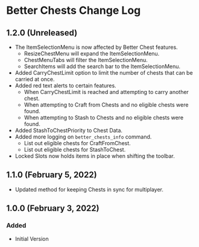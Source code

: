 ﻿# Better Chests Change Log

## 1.2.0 (Unreleased)

* The ItemSelectionMenu is now affected by Better Chest features.
    * ResizeChestMenu will expand the ItemSelectionMenu.
    * ChestMenuTabs will filter the ItemSelectionMenu.
    * SearchItems will add the search bar to the ItemSelectionMenu.
* Added CarryChestLimit option to limit the number of chests that can be carried at once.
* Added red text alerts to certain features.
    * When CarryChestLimit is reached and attempting to carry another chest.
    * When attempting to Craft from Chests and no eligible chests were found.
    * When attempting to Stash to Chests and no eligible chests were found.
* Added StashToChestPriority to Chest Data.
* Added more logging on `better_chests_info` command.
    * List out eligible chests for CraftFromChest.
    * List out eligible chests for StashToChest.
* Locked Slots now holds items in place when shifting the toolbar.

## 1.1.0 (February 5, 2022)

* Updated method for keeping Chests in sync for multiplayer.

## 1.0.0 (February 3, 2022)

### Added

* Initial Version